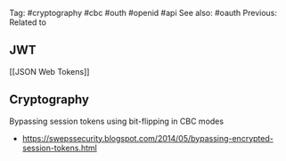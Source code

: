 Tag: #cryptography #cbc #outh #openid #api
See also: #oauth 
Previous: 
Related to


## JWT
[[JSON Web Tokens]]

## Cryptography
Bypassing session tokens using bit-flipping in CBC modes
- https://swepssecurity.blogspot.com/2014/05/bypassing-encrypted-session-tokens.html